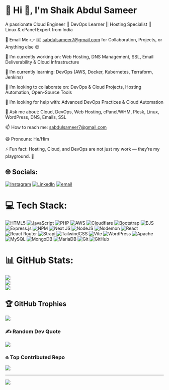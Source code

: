# 💫 Hi 👋, I'm Shaik Abdul Sameer

A passionate Cloud Engineer || DevOps Learner || Hosting Specialist || Linux & cPanel Expert from India

📧 Email Me 👉 ✉️ sabdulsameer7@gmail.com for Collaboration, Projects, or Anything else 😊

🔭 I’m currently working on: Web Hosting, DNS Management, SSL, Email Deliverability & Cloud Infrastructure

🌱 I’m currently learning: DevOps (AWS, Docker, Kubernetes, Terraform, Jenkins)

👯 I’m looking to collaborate on: DevOps & Cloud Projects, Hosting Automation, Open-Source Tools

🤔 I’m looking for help with: Advanced DevOps Practices & Cloud Automation

💬 Ask me about: Cloud, DevOps, Web Hosting, cPanel/WHM, Plesk, Linux, WordPress, DNS, Emails, SSL

📫 How to reach me: sabdulsameer7@gmail.com

😄 Pronouns: He/Him

⚡ Fun fact: Hosting, Cloud, and DevOps are not just my work — they’re my playground. 🎯

## 🌐 Socials:
[![Instagram](https://img.shields.io/badge/Instagram-%23E4405F.svg?logo=Instagram&logoColor=white)](https://instagram.com/sameer_admin) [![LinkedIn](https://img.shields.io/badge/LinkedIn-%230077B5.svg?logo=linkedin&logoColor=white)](https://linkedin.com/in/shaik-abdul-sameer-924282229) [![email](https://img.shields.io/badge/Email-D14836?logo=gmail&logoColor=white)](mailto:sabdulsameer7@gmail.com) 

# 💻 Tech Stack:
![HTML5](https://img.shields.io/badge/html5-%23E34F26.svg?style=for-the-badge&logo=html5&logoColor=white) ![JavaScript](https://img.shields.io/badge/javascript-%23323330.svg?style=for-the-badge&logo=javascript&logoColor=%23F7DF1E) ![PHP](https://img.shields.io/badge/php-%23777BB4.svg?style=for-the-badge&logo=php&logoColor=white) ![AWS](https://img.shields.io/badge/AWS-%23FF9900.svg?style=for-the-badge&logo=amazon-aws&logoColor=white) ![Cloudflare](https://img.shields.io/badge/Cloudflare-F38020?style=for-the-badge&logo=Cloudflare&logoColor=white) ![Bootstrap](https://img.shields.io/badge/bootstrap-%238511FA.svg?style=for-the-badge&logo=bootstrap&logoColor=white) ![EJS](https://img.shields.io/badge/ejs-%23B4CA65.svg?style=for-the-badge&logo=ejs&logoColor=black) ![Express.js](https://img.shields.io/badge/express.js-%23404d59.svg?style=for-the-badge&logo=express&logoColor=%2361DAFB) ![NPM](https://img.shields.io/badge/NPM-%23CB3837.svg?style=for-the-badge&logo=npm&logoColor=white) ![Next JS](https://img.shields.io/badge/Next-black?style=for-the-badge&logo=next.js&logoColor=white) ![NodeJS](https://img.shields.io/badge/node.js-6DA55F?style=for-the-badge&logo=node.js&logoColor=white) ![Nodemon](https://img.shields.io/badge/NODEMON-%23323330.svg?style=for-the-badge&logo=nodemon&logoColor=%BBDEAD) ![React](https://img.shields.io/badge/react-%2320232a.svg?style=for-the-badge&logo=react&logoColor=%2361DAFB) ![React Router](https://img.shields.io/badge/React_Router-CA4245?style=for-the-badge&logo=react-router&logoColor=white) ![Strapi](https://img.shields.io/badge/strapi-%232E7EEA.svg?style=for-the-badge&logo=strapi&logoColor=white) ![TailwindCSS](https://img.shields.io/badge/tailwindcss-%2338B2AC.svg?style=for-the-badge&logo=tailwind-css&logoColor=white) ![Vite](https://img.shields.io/badge/vite-%23646CFF.svg?style=for-the-badge&logo=vite&logoColor=white) ![WordPress](https://img.shields.io/badge/WordPress-%23117AC9.svg?style=for-the-badge&logo=WordPress&logoColor=white) ![Apache](https://img.shields.io/badge/apache-%23D42029.svg?style=for-the-badge&logo=apache&logoColor=white) ![MySQL](https://img.shields.io/badge/mysql-4479A1.svg?style=for-the-badge&logo=mysql&logoColor=white) ![MongoDB](https://img.shields.io/badge/MongoDB-%234ea94b.svg?style=for-the-badge&logo=mongodb&logoColor=white) ![MariaDB](https://img.shields.io/badge/MariaDB-003545?style=for-the-badge&logo=mariadb&logoColor=white) ![Git](https://img.shields.io/badge/git-%23F05033.svg?style=for-the-badge&logo=git&logoColor=white) ![GitHub](https://img.shields.io/badge/github-%23121011.svg?style=for-the-badge&logo=github&logoColor=white)
# 📊 GitHub Stats:
![](https://github-readme-stats.vercel.app/api?username=6317shaikabdulsameer&theme=default&hide_border=false&include_all_commits=true&count_private=false)<br/>
![](https://nirzak-streak-stats.vercel.app/?user=6317shaikabdulsameer&theme=default&hide_border=false)<br/>
![](https://github-readme-stats.vercel.app/api/top-langs/?username=6317shaikabdulsameer&theme=default&hide_border=false&include_all_commits=true&count_private=false&layout=compact)

## 🏆 GitHub Trophies
![](https://github-profile-trophy.vercel.app/?username=6317shaikabdulsameer&theme=radical&no-frame=false&no-bg=true&margin-w=4)

### ✍️ Random Dev Quote
![](https://quotes-github-readme.vercel.app/api?type=horizontal&theme=radical)

### 🔝 Top Contributed Repo
![](https://github-contributor-stats.vercel.app/api?username=6317shaikabdulsameer&limit=5&theme=dark&combine_all_yearly_contributions=true)

---
[![](https://visitcount.itsvg.in/api?id=6317shaikabdulsameer&icon=0&color=0)](https://visitcount.itsvg.in)

<!-- Proudly created with GPRM ( https://gprm.itsvg.in ) -->
